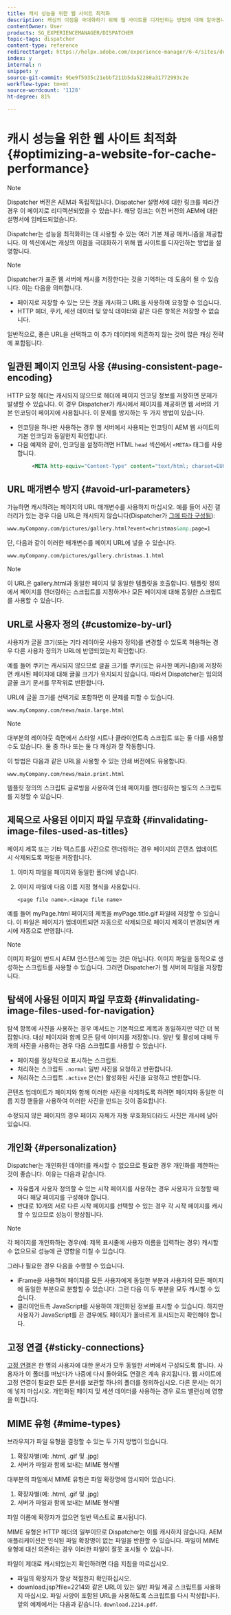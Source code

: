 ```yaml
---
title: 캐시 성능을 위한 웹 사이트 최적화
description: 캐싱의 이점을 극대화하기 위해 웹 사이트를 디자인하는 방법에 대해 알아봅니다.
contentOwner: User
products: SG_EXPERIENCEMANAGER/DISPATCHER
topic-tags: dispatcher
content-type: reference
redirecttarget: https://helpx.adobe.com/experience-manager/6-4/sites/deploying/using/configuring-performance.html
index: y
internal: n
snippet: y
source-git-commit: 9be9f5935c21ebbf211b5da52280a31772993c2e
workflow-type: tm+mt
source-wordcount: '1128'
ht-degree: 81%

---
```



# 캐시 성능을 위한 웹 사이트 최적화 {#optimizing-a-website-for-cache-performance}

<!-- 

Comment Type: remark
Last Modified By: Silviu Raiman (raiman)
Last Modified Date: 2017-10-25T04:13:34.919-0400

<p>This is a redirect to /experience-manager/6-2/sites/deploying/using/configuring-performance.html</p>

 -->

>[!NOTE]
>
>Dispatcher 버전은 AEM과 독립적입니다. Dispatcher 설명서에 대한 링크를 따라간 경우 이 페이지로 리디렉션되었을 수 있습니다. 해당 링크는 이전 버전의 AEM에 대한 설명서에 임베드되었습니다.

Dispatcher는 성능을 최적화하는 데 사용할 수 있는 여러 기본 제공 메커니즘을 제공합니다. 이 섹션에서는 캐싱의 이점을 극대화하기 위해 웹 사이트를 디자인하는 방법을 설명합니다.

>[!NOTE]
>
>Dispatcher가 표준 웹 서버에 캐시를 저장한다는 것을 기억하는 데 도움이 될 수 있습니다. 이는 다음을 의미합니다.
>
>* 페이지로 저장할 수 있는 모든 것을 캐시하고 URL을 사용하여 요청할 수 있습니다.
>* HTTP 헤더, 쿠키, 세션 데이터 및 양식 데이터와 같은 다른 항목은 저장할 수 없습니다.
>
>일반적으로, 좋은 URL을 선택하고 이 추가 데이터에 의존하지 않는 것이 많은 캐싱 전략에 포함됩니다.

## 일관된 페이지 인코딩 사용 {#using-consistent-page-encoding}

HTTP 요청 헤더는 캐시되지 않으므로 헤더에 페이지 인코딩 정보를 저장하면 문제가 발생할 수 있습니다. 이 경우 Dispatcher가 캐시에서 페이지를 제공하면 웹 서버의 기본 인코딩이 페이지에 사용됩니다. 이 문제를 방지하는 두 가지 방법이 있습니다.

* 인코딩을 하나만 사용하는 경우 웹 서버에서 사용되는 인코딩이 AEM 웹 사이트의 기본 인코딩과 동일한지 확인합니다.
* 다음 예제와 같이, 인코딩을 설정하려면 HTML `head` 섹션에서 `<META>` 태그를 사용합니다.

```xml
        <META http-equiv="Content-Type" content="text/html; charset=EUC-JP">
```

## URL 매개변수 방지 {#avoid-url-parameters}

가능하면 캐시하려는 페이지의 URL 매개변수를 사용하지 마십시오. 예를 들어 사진 갤러리가 있는 경우 다음 URL은 캐시되지 않습니다(Dispatcher가 [그에 따라 구성됨](dispatcher-configuration.md#main-pars_title_24)):

```xml
www.myCompany.com/pictures/gallery.html?event=christmas&amp;page=1
```

단, 다음과 같이 이러한 매개변수를 페이지 URL에 넣을 수 있습니다.

```xml
www.myCompany.com/pictures/gallery.christmas.1.html
```

>[!NOTE]
>
>이 URL은 gallery.html과 동일한 페이지 및 동일한 템플릿을 호출합니다. 템플릿 정의에서 페이지를 렌더링하는 스크립트를 지정하거나 모든 페이지에 대해 동일한 스크립트를 사용할 수 있습니다.

## URL로 사용자 정의 {#customize-by-url}

사용자가 글꼴 크기(또는 기타 레이아웃 사용자 정의)를 변경할 수 있도록 허용하는 경우 다른 사용자 정의가 URL에 반영되었는지 확인합니다.

예를 들어 쿠키는 캐시되지 않으므로 글꼴 크기를 쿠키(또는 유사한 메커니즘)에 저장하면 캐시된 페이지에 대해 글꼴 크기가 유지되지 않습니다. 따라서 Dispatcher는 임의의 글꼴 크기 문서를 무작위로 반환합니다.

URL에 글꼴 크기를 선택기로 포함하면 이 문제를 피할 수 있습니다.

```xml
www.myCompany.com/news/main.large.html
```

>[!NOTE]
>
>대부분의 레이아웃 측면에서 스타일 시트나 클라이언트측 스크립트 또는 둘 다를 사용할 수도 있습니다. 둘 중 하나 또는 둘 다 캐싱과 잘 작동합니다.
>
>이 방법은 다음과 같은 URL을 사용할 수 있는 인쇄 버전에도 유용합니다.
>
>`www.myCompany.com/news/main.print.html`
>
>템플릿 정의의 스크립트 글로빙을 사용하여 인쇄 페이지를 렌더링하는 별도의 스크립트를 지정할 수 있습니다.

## 제목으로 사용된 이미지 파일 무효화 {#invalidating-image-files-used-as-titles}

페이지 제목 또는 기타 텍스트를 사진으로 렌더링하는 경우 페이지의 콘텐츠 업데이트 시 삭제되도록 파일을 저장합니다.

1. 이미지 파일을 페이지와 동일한 폴더에 넣습니다.
1. 이미지 파일에 다음 이름 지정 형식을 사용합니다.

   `<page file name>.<image file name>`

예를 들어 myPage.html 페이지의 제목을 myPage.title.gif 파일에 저장할 수 있습니다. 이 파일은 페이지가 업데이트되면 자동으로 삭제되므로 페이지 제목이 변경되면 캐시에 자동으로 반영됩니다.

>[!NOTE]
>
>이미지 파일이 반드시 AEM 인스턴스에 있는 것은 아닙니다. 이미지 파일을 동적으로 생성하는 스크립트를 사용할 수 있습니다. 그러면 Dispatcher가 웹 서버에 파일을 저장합니다.

## 탐색에 사용된 이미지 파일 무효화 {#invalidating-image-files-used-for-navigation}

탐색 항목에 사진을 사용하는 경우 메서드는 기본적으로 제목과 동일하지만 약간 더 복잡합니다. 대상 페이지와 함께 모든 탐색 이미지를 저장합니다. 일반 및 활성에 대해 두 개의 사진을 사용하는 경우 다음 스크립트를 사용할 수 있습니다.

* 페이지를 정상적으로 표시하는 스크립트.
* 처리하는 스크립트 `.normal` 일반 사진을 요청하고 반환합니다.
* 처리하는 스크립트 `.active` 은(는) 활성화된 사진을 요청하고 반환합니다.

콘텐츠 업데이트가 페이지와 함께 이러한 사진을 삭제하도록 하려면 페이지와 동일한 이름 지정 핸들을 사용하여 이러한 사진을 만드는 것이 중요합니다.

수정되지 않은 페이지의 경우 페이지 자체가 자동 무효화되더라도 사진은 캐시에 남아 있습니다.

## 개인화 {#personalization}

Dispatcher는 개인화된 데이터를 캐시할 수 없으므로 필요한 경우 개인화를 제한하는 것이 좋습니다. 이유는 다음과 같습니다.

* 자유롭게 사용자 정의할 수 있는 시작 페이지를 사용하는 경우 사용자가 요청할 때마다 해당 페이지를 구성해야 합니다.
* 반대로 10개의 서로 다른 시작 페이지를 선택할 수 있는 경우 각 시작 페이지를 캐시할 수 있으므로 성능이 향상됩니다.

>[!NOTE]
>
>각 페이지를 개인화하는 경우(예: 제목 표시줄에 사용자 이름을 입력하는 경우) 캐시할 수 없으므로 성능에 큰 영향을 미칠 수 있습니다.
>
>그러나 필요한 경우 다음을 수행할 수 있습니다.
>
>* iFrame을 사용하여 페이지를 모든 사용자에게 동일한 부분과 사용자의 모든 페이지에 동일한 부분으로 분할할 수 있습니다. 그런 다음 이 두 부분을 모두 캐시할 수 있습니다.
>* 클라이언트측 JavaScript를 사용하여 개인화된 정보를 표시할 수 있습니다. 하지만 사용자가 JavaScript를 끈 경우에도 페이지가 올바르게 표시되는지 확인해야 합니다.
>

## 고정 연결 {#sticky-connections}

[고정 연결](dispatcher.md#TheBenefitsofLoadBalancing)은 한 명의 사용자에 대한 문서가 모두 동일한 서버에서 구성되도록 합니다. 사용자가 이 폴더를 떠났다가 나중에 다시 돌아와도 연결은 계속 유지됩니다. 웹 사이트에 고정 연결이 필요한 모든 문서를 보관할 하나의 폴더를 정의하십시오. 다른 문서는 여기에 넣지 마십시오. 개인화된 페이지 및 세션 데이터를 사용하는 경우 로드 밸런싱에 영향을 미칩니다.

## MIME 유형 {#mime-types}

브라우저가 파일 유형을 결정할 수 있는 두 가지 방법이 있습니다.

1. 확장자별(예: .html, .gif 및 .jpg)
1. 서버가 파일과 함께 보내는 MIME 형식별

대부분의 파일에서 MIME 유형은 파일 확장명에 암시되어 있습니다.

1. 확장자별(예: .html, .gif 및 .jpg)
1. 서버가 파일과 함께 보내는 MIME 형식별

파일 이름에 확장자가 없으면 일반 텍스트로 표시됩니다.

MIME 유형은 HTTP 헤더의 일부이므로 Dispatcher는 이를 캐시하지 않습니다. AEM 애플리케이션은 인식된 파일 확장명이 없는 파일을 반환할 수 있습니다. 파일이 MIME 유형에 대신 의존하는 경우 이러한 파일이 잘못 표시될 수 있습니다.

파일이 제대로 캐시되었는지 확인하려면 다음 지침을 따르십시오.

* 파일의 확장자가 항상 적절한지 확인하십시오.
* download.jsp?file=2214와 같은 URL이 있는 일반 파일 제공 스크립트를 사용하지 마십시오. 파일 사양이 포함된 URL을 사용하도록 스크립트를 다시 작성합니다. 앞의 예제에서는 다음과 같습니다. `download.2214.pdf`.

